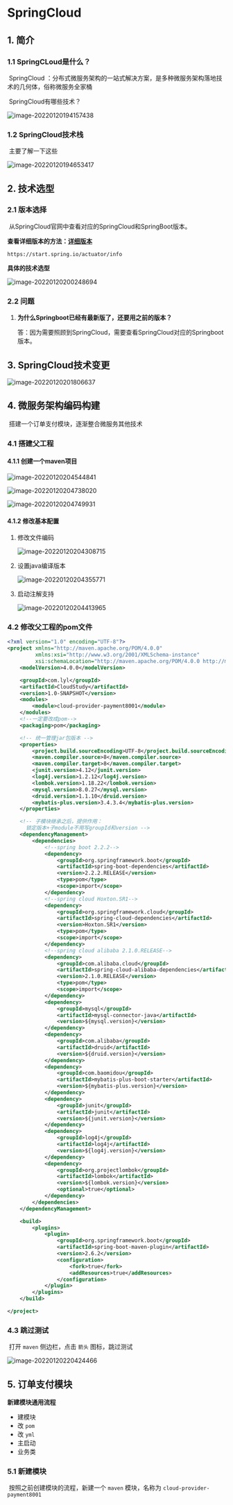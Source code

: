 # SpringCloud

## 1. 简介

### 1.1 SpringCLoud是什么？

​		SpringCloud ：分布式微服务架构的一站式解决方案，是多种微服务架构落地技术的几何体，俗称微服务全家桶

​		SpringCloud有哪些技术？

![image-20220120194157438](https://gitee.com/luoyalongLYL/upload_image_repo/raw/master/typroa/2022-01-20/69c1c4d80547da274e66e2bb338106aa.jpeg)

### 1.2 SpringCloud技术栈

​		主要了解一下这些

![image-20220120194653417](https://gitee.com/luoyalongLYL/upload_image_repo/raw/master/typroa/2022-01-20/036f6335da61fd79ca90d2386644ecdb.jpeg)

## 2. 技术选型

### 2.1 版本选择

​		从SpringCloud官网中查看对应的SpringCloud和SpringBoot版本。

**查看详细版本的方法：[详细版本](https://start.spring.io/actuator/info)**

```http
https://start.spring.io/actuator/info
```

**具体的技术选型**

![image-20220120200248694](https://gitee.com/luoyalongLYL/upload_image_repo/raw/master/typroa/2022-01-20/47ff1b10f0122b486d7bcdefa517b89a.jpeg)

### 2.2 问题

1. **为什么Springboot已经有最新版了，还要用之前的版本？**

   答：因为需要照顾到SpringCloud，需要查看SpringCloud对应的Springboot版本。

## 3. SpringCloud技术变更

![image-20220120201806637](https://gitee.com/luoyalongLYL/upload_image_repo/raw/master/typroa/2022-01-20/982d2dc7501d09370fc9fec48d4b4f06.jpeg)

## 4. 微服务架构编码构建

​		搭建一个订单支付模块，逐渐整合微服务其他技术

### 4.1 搭建父工程

#### 4.1.1 创建一个maven项目

![image-20220120204544841](https://gitee.com/luoyalongLYL/upload_image_repo/raw/master/typroa/2022-01-20/fa2b2d3ec76fec994306cead9e9e6bd2.jpeg)

![image-20220120204738020](https://gitee.com/luoyalongLYL/upload_image_repo/raw/master/typroa/2022-01-20/f0d9e70505ee8d177613807a1615b3c8.jpeg)

![image-20220120204749931](https://gitee.com/luoyalongLYL/upload_image_repo/raw/master/typroa/2022-01-20/f8ca98e17ab671ebec3bc672cacba627.jpeg)

#### 4.1.2 修改基本配置

1. 修改文件编码

   ![image-20220120204308715](https://gitee.com/luoyalongLYL/upload_image_repo/raw/master/typroa/2022-01-20/82d3f709492d1b7b5e7e1a6a2788cd51.jpeg)

2. 设置java编译版本

   ![image-20220120204355771](https://gitee.com/luoyalongLYL/upload_image_repo/raw/master/typroa/2022-01-20/73c625abb8188d058b52b3b1a8b5c9f5.jpeg)

3. 启动注解支持

   ![image-20220120204413965](https://gitee.com/luoyalongLYL/upload_image_repo/raw/master/typroa/2022-01-20/b8a646f616ff50ff11771a526d7b28d6.jpeg)

### 4.2 修改父工程的pom文件

```xml
<?xml version="1.0" encoding="UTF-8"?>
<project xmlns="http://maven.apache.org/POM/4.0.0"
         xmlns:xsi="http://www.w3.org/2001/XMLSchema-instance"
         xsi:schemaLocation="http://maven.apache.org/POM/4.0.0 http://maven.apache.org/xsd/maven-4.0.0.xsd">
    <modelVersion>4.0.0</modelVersion>

    <groupId>com.lyl</groupId>
    <artifactId>CloudStudy</artifactId>
    <version>1.0-SNAPSHOT</version>
    <modules>
        <module>cloud-provider-payment8001</module>
    </modules>
    <!--一定要改成pom-->
    <packaging>pom</packaging>

    <!-- 统一管理jar包版本 -->
    <properties>
        <project.build.sourceEncoding>UTF-8</project.build.sourceEncoding>
        <maven.compiler.source>8</maven.compiler.source>
        <maven.compiler.target>8</maven.compiler.target>
        <junit.version>4.12</junit.version>
        <log4j.version>1.2.12</log4j.version>
        <lombok.version>1.18.22</lombok.version>
        <mysql.version>8.0.27</mysql.version>
        <druid.version>1.1.10</druid.version>
        <mybatis-plus.version>3.4.3.4</mybatis-plus.version>
    </properties>

    <!-- 子模块继承之后，提供作用：
      锁定版本+子module不用写groupId和version -->
    <dependencyManagement>
        <dependencies>
            <!--spring boot 2.2.2-->
            <dependency>
                <groupId>org.springframework.boot</groupId>
                <artifactId>spring-boot-dependencies</artifactId>
                <version>2.2.2.RELEASE</version>
                <type>pom</type>
                <scope>import</scope>
            </dependency>
            <!--spring cloud Hoxton.SR1-->
            <dependency>
                <groupId>org.springframework.cloud</groupId>
                <artifactId>spring-cloud-dependencies</artifactId>
                <version>Hoxton.SR1</version>
                <type>pom</type>
                <scope>import</scope>
            </dependency>
            <!--spring cloud alibaba 2.1.0.RELEASE-->
            <dependency>
                <groupId>com.alibaba.cloud</groupId>
                <artifactId>spring-cloud-alibaba-dependencies</artifactId>
                <version>2.1.0.RELEASE</version>
                <type>pom</type>
                <scope>import</scope>
            </dependency>
            <dependency>
                <groupId>mysql</groupId>
                <artifactId>mysql-connector-java</artifactId>
                <version>${mysql.version}</version>
            </dependency>
            <dependency>
                <groupId>com.alibaba</groupId>
                <artifactId>druid</artifactId>
                <version>${druid.version}</version>
            </dependency>
            <dependency>
                <groupId>com.baomidou</groupId>
                <artifactId>mybatis-plus-boot-starter</artifactId>
                <version>${mybatis-plus.version}</version>
            </dependency>
            <dependency>
                <groupId>junit</groupId>
                <artifactId>junit</artifactId>
                <version>${junit.version}</version>
            </dependency>
            <dependency>
                <groupId>log4j</groupId>
                <artifactId>log4j</artifactId>
                <version>${log4j.version}</version>
            </dependency>
            <dependency>
                <groupId>org.projectlombok</groupId>
                <artifactId>lombok</artifactId>
                <version>${lombok.version}</version>
                <optional>true</optional>
            </dependency>
        </dependencies>
    </dependencyManagement>

    <build>
        <plugins>
            <plugin>
                <groupId>org.springframework.boot</groupId>
                <artifactId>spring-boot-maven-plugin</artifactId>
                <version>2.6.2</version>
                <configuration>
                    <fork>true</fork>
                    <addResources>true</addResources>
                </configuration>
            </plugin>
        </plugins>
    </build>

</project>
```

### 4.3 跳过测试

​		打开 `maven` 侧边栏，点击 `箭头` 图标，跳过测试

![image-20220120220424466](https://gitee.com/luoyalongLYL/upload_image_repo/raw/master/typroa/2022-01-20/28dcfe8f67a6937ef7f56d9feee96aeb.jpeg)

## 5. 订单支付模块

**新建模块通用流程**

- 建模块
- 改 `pom`
- 改 `yml`
- 主启动
- 业务类

### 5.1 新建模块

​		按照之前创建模块的流程，新建一个 `maven` 模块，名称为 `cloud-provider-payment8001`

